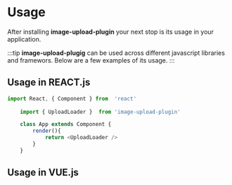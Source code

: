 # Usage

After installing **image-upload-plugin** your next stop is its usage in your application.

:::tip 
**image-upload-plugig** can be used across different javascript libraries and framewors.
Below are a few examples of its usage.
:::


## Usage in REACT.js


```js
import React, { Component } from  'react'
    
    import { UploadLoader }  from 'image-upload-plugin'

    class App extends Component {
        render(){
            return <UploadLoader />
        }
    }
```

## Usage in VUE.js
```vue
```
    